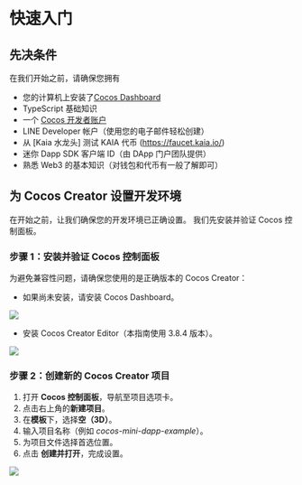 # 快速入门

## 先决条件<a id="prerequisites"></a>

在我们开始之前，请确保您拥有

- 您的计算机上安装了[Cocos Dashboard](https://www.cocos.com/en/creator-download)
- TypeScript 基础知识
- 一个 [Cocos 开发者账户](https://auth.cocos.com/#/sign_up/register?language=en)
- LINE Developer 帐户（使用您的电子邮件轻松创建）
- 从 [Kaia 水龙头] 测试 KAIA 代币 (https://faucet.kaia.io/)
- 迷你 Dapp SDK 客户端 ID（由 DApp 门户团队提供）
- 熟悉 Web3 的基本知识（对钱包和代币有一般了解即可）

## 为 Cocos Creator 设置开发环境<a id="setting-up-dev-environment"></a>

在开始之前，让我们确保您的开发环境已正确设置。 我们先安装并验证 Cocos 控制面板。

### 步骤 1：安装并验证 Cocos 控制面板<a id="install-and-verify"></a>

为避免兼容性问题，请确保您使用的是正确版本的 Cocos Creator：

- 如果尚未安装，请安装 Cocos Dashboard。

![](/img/minidapps/cocos-creator/cocos-dashboard-download-r.png)

- 安装 Cocos Creator Editor（本指南使用 3.8.4 版本）。

![](/img/minidapps/cocos-creator/cocos-creator-download-r.png)

### 步骤 2：创建新的 Cocos Creator 项目<a id="create-new-cocos-project"></a>

1. 打开 **Cocos 控制面板**，导航至项目选项卡。
2. 点击右上角的**新建项目**。
3. 在**模板**下，选择**空（3D）**。
4. 输入项目名称（例如 _cocos-mini-dapp-example_）。
5. 为项目文件选择首选位置。
6. 点击 **创建并打开**，完成设置。

![](/img/minidapps/cocos-creator/cocos-create-project-r.png)
